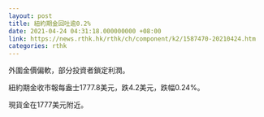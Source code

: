 ```yaml
---
layout: post
title: 紐約期金回吐逾0.2%
date: 2021-04-24 04:31:18.000000000 +08:00
link: https://news.rthk.hk/rthk/ch/component/k2/1587470-20210424.htm
categories: rthk
---
```


外圍金價偏軟，部分投資者鎖定利潤。

紐約期金收市報每盎士1777.8美元，跌4.2美元，跌幅0.24%。

現貨金在1777美元附近。
